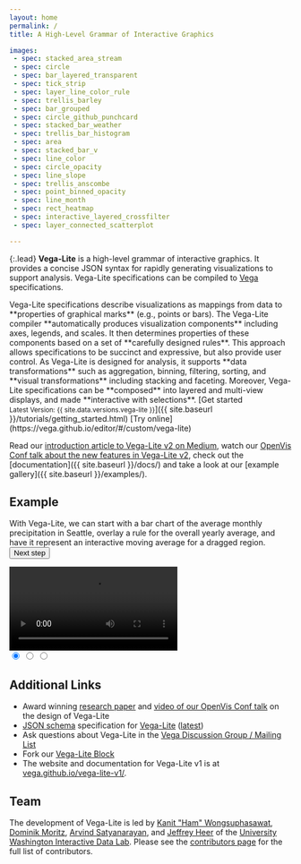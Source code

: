 ```yaml
---
layout: home
permalink: /
title: A High-Level Grammar of Interactive Graphics

images:
 - spec: stacked_area_stream
 - spec: circle
 - spec: bar_layered_transparent
 - spec: tick_strip
 - spec: layer_line_color_rule
 - spec: trellis_barley
 - spec: bar_grouped
 - spec: circle_github_punchcard
 - spec: stacked_bar_weather
 - spec: trellis_bar_histogram
 - spec: area
 - spec: stacked_bar_v
 - spec: line_color
 - spec: circle_opacity
 - spec: line_slope
 - spec: trellis_anscombe
 - spec: point_binned_opacity
 - spec: line_month
 - spec: rect_heatmap
 - spec: interactive_layered_crossfilter
 - spec: layer_connected_scatterplot

---
```


{:.lead}
**Vega-Lite** is a high-level grammar of interactive graphics. It provides a concise JSON syntax for rapidly generating visualizations to support analysis. Vega-Lite specifications can be compiled to [Vega](http://vega.github.io/vega) specifications.


<span class="lead-columns">
  <span>
    Vega-Lite specifications describe visualizations as mappings from data to **properties of graphical marks** (e.g., points or bars). The Vega-Lite compiler **automatically produces visualization components** including axes, legends, and scales. It then determines properties of these components based on a set of **carefully designed rules**. This approach allows specifications to be succinct and expressive, but also provide user control. As Vega-Lite is designed for analysis, it supports **data transformations** such as aggregation, binning, filtering, sorting, and **visual transformations** including stacking and faceting. Moreover, Vega-Lite specifications can be **composed** into layered and multi-view displays, and made **interactive with selections**.
  </span>
  <span class="lead-buttons">
    [Get started<br><small>Latest Version: {{ site.data.versions.vega-lite }}</small>]({{ site.baseurl }}/tutorials/getting_started.html)
    [Try online](https://vega.github.io/editor/#/custom/vega-lite)
  </span>
</span>

Read our [introduction article to Vega-Lite v2 on Medium](https://medium.com/@uwdata/de6661c12d58), watch our [OpenVis Conf talk about the new features in Vega-Lite v2](https://www.youtube.com/watch?v=9uaHRWj04D4), check out the [documentation]({{ site.baseurl }}/docs/) and take a look at our [example gallery]({{ site.baseurl }}/examples/).

## Example

<div id="carousel" class="carousel">
  <p>
    With Vega-Lite, we can start with a <a class="slide-nav" data-slide="0" data-state="active">bar chart of the average monthly precipitation</a> in Seattle, <a class="slide-nav" data-slide="1">overlay a rule for the overall yearly average</a>, and have it represent <a class="slide-nav" data-slide="2">an interactive moving average for a dragged region</a>. <button class="next-slide">Next step</button>
  </p>

  <div class="slides">
    <div class="slide" data-state="active">
      <div class="vl-example" data-name="bar_month"></div>
    </div>
    <div class="slide">
      <div class="vl-example" data-name="layer_bar_month"></div>
    </div>
    <div class="slide video-demo">
      <div class="vl-example" data-name="selection_layer_bar_month"></div>
      <video loop>
        <source src="{{ site.baseurl }}/site/static/moving-avg.mp4" type="video/mp4">
      </video>
    </div>
  </div>
  <div class="indicators">
    <input class="indicator" name="indicator" data-slide="0" data-state="active" checked type="radio" />
    <input class="indicator" name="indicator" data-slide="1" type="radio" />
    <input class="indicator" name="indicator" data-slide="2" type="radio" />
  </div>
</div>

## Additional Links

* Award winning [research paper](http://idl.cs.washington.edu/papers/vega-lite) and [video of our OpenVis Conf talk](https://www.youtube.com/watch?v=9uaHRWj04D4) on the design of Vega-Lite
* [JSON schema](http://json-schema.org/) specification for [Vega-Lite](https://github.com/vega/schema) ([latest](https://vega.github.io/schema/vega-lite/v2.json))
* Ask questions about Vega-Lite in the [Vega Discussion Group / Mailing List](https://groups.google.com/forum/?fromgroups#!forum/vega-js)
* Fork our [Vega-Lite Block](https://bl.ocks.org/domoritz/455e1c7872c4b38a58b90df0c3d7b1b9)
* The website and documentation for Vega-Lite v1 is at [vega.github.io/vega-lite-v1/](https://vega.github.io/vega-lite-v1/).


## Team

The development of Vega-Lite is led by [Kanit "Ham" Wongsuphasawat](https://twitter.com/kanitw), [Dominik Moritz](https://twitter.com/domoritz), [Arvind Satyanarayan](https://twitter.com/arvindsatya1), and [Jeffrey Heer](https://twitter.com/jeffrey_heer) of the [University Washington Interactive Data Lab](https://idl.cs.washington.edu). Please see the [contributors page](https://github.com/vega/vega-lite/graphs/contributors) for the full list of contributors.
